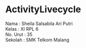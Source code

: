 # ActivityLivecycle

Nama  : Sheila Salsabila Ari Putri  <br>
Kelas : XI RPL 6 <br>
No. Urut  : 35 <br>
Sekolah : SMK Telkom Malang <br>

